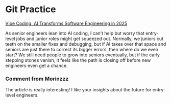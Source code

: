 # Git Practice
[Vibe Coding: AI Transforms Software Engineering in 2025](https://www.webpronews.com/vibe-coding-ai-transforms-software-engineering-in-2025/)

As senior engineers lean into AI coding, I can’t help but worry that entry-level jobs and junior roles might get squeezed out. Normally, we juniors cut teeth on the smaller fixes and debugging, but if AI takes over that space and seniors are just there to correct its bigger errors, then where do we even start? We still need people to grow into seniors eventually, but if the early stepping stones vanish, it feels like the path is closing off before new engineers even get a chance.

### Comment from Morinzzz
The article is really interesting! I like your insights about the future for entry-level engineers.